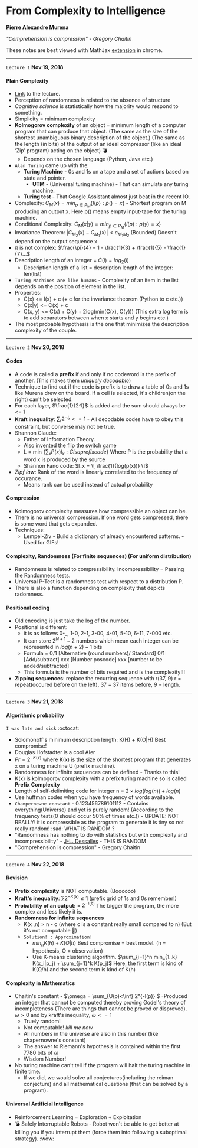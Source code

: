 # From Complexity to Intelligence
**Pierre Alexandre Murena**

_"Comprehension is compression" - Gregory Chaitin_

These notes are best viewed with MathJax [extension](https://chrome.google.com/webstore/detail/github-with-mathjax/ioemnmodlmafdkllaclgeombjnmnbima) in chrome.


---
`Lecture 1` 
**Nov 19, 2018**
#### Plain Complexity
- [Link](https://perso.telecom-paristech.fr/pamurena/courses/FCI/lecture0.pdf) to the lecture.
- Perception of randomness is related to the absence of structure
- *Cognitive science* is statistically how the majority would respond to something.
- Simplicity = minimum complexity
- **Kolmogorov complexity** of an object = minimum length of a computer program that can produce that object. (The same as the size of the shortest unambiguous binary description of the object.) (The same as the length (in bits) of the output of an ideal compressor (like an ideal ‘Zip’ program) acting on the object) :bomb:
    - Depends on the chosen language (Python, Java etc.)
- `Alan Turing` came up with the:
    - **Turing Machine** - 0s and 1s on a tape and a set of actions based on state and pointer.
        - **UTM** - (Universal turing machine) - That can simulate any turing machine.
    - **Turing test** - That Google Assistant almost just beat in the recent IO.
- Complexity: $C_M(x) = min_{p \in P_M}\{l(p):p() = x\}$ - Shortest program on M producing an output x. Here p() means empty input-tape for the turing machine.
- Conditional Complexity: $C_M(x|y) = min_{p \in P_M} \{l(p): p(y) = x\}$
- Invariance Theorem: $|C_{M_2}(x) - C_{M_1}(x)| < c_{M_1 M_2}$ (Bounded) Doesn't depend on the output sequence x
- $\pi$ is not complex: $\frac{\pi}{4} = 1 - \frac{1}{3} + \frac{1}{5} - \frac{1}{7}...$
- Description length of an integer = $C(i) = log_2(i)$
    - Description length of a list = description length of the integer: len(list)
- `Turing Machines are like humans` - Complexity of an item in the list depends on the position of element in the list.
- Properties: 
    - C(x) <= l(x) + c (+ c for the invariance theorem (Python to c etc.))
    - C(x|y) <= C(x) + c
    - C(x, y) <= C(x) + C(y) + 2log(min(C(x), C(y))) (This extra log term is to add separators between when x starts and y begins etc.)
- The most probable hypothesis is the one that minimizes the description complexity of the couple.

---
`Lecture 2` 
**Nov 20, 2018**
#### Codes
- A code is called a **prefix** if and only if no codeword is the prefix of another. (This makes them _uniquely decodable_)
- Technique to find out if the code is prefix is to draw a table of 0s and 1s like Murena drew on the board. If a cell is selected, it's children(on the right) can't be selected.
- For each layer, $\frac{1}{2^l}$ is added and the sum should always be <= 1
- **Kraft inequality**: $\sum_r 2^{-l_r} <= 1$ - All decodable codes have to obey this constraint, but converse may not be true.
- Shannon Claude:
    - Father of Information Theory. 
    - Also invented the flip the switch game
    - L = min $\{ \sum_x P(x)l_x: C is a prefix code \}$ Where P is the probability that a word x is produced by the source
    - Shannon Fano code: $l_x = \[ \frac{1}{log(p(x))} \]$
- _Zipf law_: Rank of the word is linearly correlated to the frequency of occurance.
    - Means rank can be used instead of actual probability

#### Compression
- Kolmogorov complexity measures how compressible an object can be.
- There is no universal compression. If one word gets compressed, there is some word that gets expanded.
- Techniques:
    - Lempel-Ziv - Build a dictionary of already encountered patterns. - Used for GIFs!

#### Complexity, Randomness (For finite sequences) (For uniform distribution)
- Randomness is related to compressibility. Incompressibility = Passing the Randomness tests.
- Universal P-Test is a randomness test with respect to a distribution P.
- There is also a function depending on complexity that depicts radomness.

#### Positional coding
- Old encoding is just take the log of the number.
- Positional is different:
    - it is as follows 0-_, 1-0, 2-1, 3-00, 4-01, 5-10, 6-11, 7-000 etc.
    - It can store $2^{N+1} - 2$ numbers which mean each integer can be represented in $log(n + 2) - 1$ bits
    - Formula = 0/1 [Alternative (round numbers)/ Standard] 0/1 [Add/subtract] xxx [Number poscode] xxx [number to be added/subtracted]
    - This formula is the number of bits required and is the complexity!!!
- **Zipping sequences**: replace the recurring sequence with r(37, 9) r = repeat(occured before on the left), 37 = 37 items before, 9 = length.

---
`Lecture 3` 
**Nov 21, 2018**
#### Algorithmic probability
`I was late and sick` :octocat:
- Solomonoff's minimum description length: K(H) + K(O|H) Best compromise!
- Douglas Hofstadter is a cool AIer
- $Pr = 2^{-K(x)}$ where K(x) is the size of the shortest program that generates x on a turing machine U (prefix machine). 
- Randomness for infinite sequences can be defined - Thanks to this!
- K(x) is kolmogorov complexity with a prefix turing machine so is called **Prefix Complexity**
- Length of self-delimiting code for integer n = $2 × log(log(n)) + log(n)$
- Use huffman codes when you have frequency of words available.
- `Champernowne constant` - 0.123456789101112 - Contains everything(Universe) and yet is purely random! (According to the frequency tests(0 should occur 50% of times etc.)) - UPDATE: NOT REALLY! it is compressible as the program to generate it is tiny so not really random! :sad: WHAT IS RANDOM ?
- "Randomness has nothing to do with statistics but with complexity and incompressibility" - [J-L. Dessalles](http://www.dessalles.fr/) - THIS IS RANDOM
- "Comprehension is compression" - Gregory Chaitin


---
`Lecture 4`
**Nov 22, 2018**
#### Revision
- **Prefix complexity** is NOT computable. (Boooooo)
- **Kraft's inequality**: $\sum 2^{-K(x)} \le 1$ (prefix grid of 1s and 0s remember!)
- **Probability of an output:** = $2^{-l(p)}$ The bigger the program, the more complex and less likely it is.
- **Randomness for infinite sequences**
    - K(x ,n) > n - c (where c is a constant really small compared to n) (But it's not computable :facepalm:)
    - `Solution! : Approximation!`
        - $min_{h} K(h) + K(O|h)$ Best compromise = best model. (h = hypothesis, O = observation)
        - Use K-means clustering algorithm. $\sum_{i=1}^n min_{1..k} K(x_i|p_j) + \sum_{j=1}^k K(p_j)$ Here, the first term is kind of K(O/h) and the second term is kind of K(h)

#### Complexity in Mathematics
- Chaitin's constant - $\omega = \sum_{U(p)<\inf} 2^{-l(p)} $ -Produced an integer that cannot be computed thereby proving Godel's theory of incompleteness (There are things that cannot be proved or disproved). $\omega > 0$ and by kraft's inequality, $\omega <= 1$
    - Truely random!
    - Not computable! *kill me now*
    - All numbers in the universe are also in this number (like chapernowne's constant)
    - The answer to Riemann's hypothesis is contained within the first 7780 bits of $\omega$
    - Wisdom Number!
- No turing machine can't tell if the program will halt the turing machine in finite time.
    - If we did, we would solve all conjectures(including the reiman conjecture) and all mathematical questions (that can be solved by a program).

#### Universal Artificial Intelligence
- Reinforcement Learning = Exploration + Exploitation
- :bomb: Safely Interruptable Robots - Robot won't be able to get better at killing you if you interrupt them (force them into following a suboptimal strategy). :wow:

